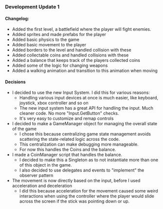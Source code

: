 ﻿### Development Update 1

#### Changelog:

- Added the first level, a battlefield where the player will fight enemies.
- Added sprites and made prefabs for the player
- Added basic physics to the game
- Added basic movement to the player
- Added borders to the level and handled collision with these
- Added collectable coins and handled collisions with these
- Added a balance that keeps track of the players collected coins
- Added some of the logic for changing weapons
- Added a walking animation and transition to this animation when moving


#### Decisions

- I decided to use the new Input System. I did this for various reasons:
  - Handling various input devices at once is much easier, like keyboard, joystick, xbox controller and so on
  - The new input system has a great API for handling the input. Much cleaner code. No more "Input.GetButton" checks.
  - It's very easy to customize and remap controls
- I decided to make a GameManager object for managing the overall state of the game
    - I chose this because centralizing game state management avoids scattering the state-related logic across the code.
    - This centralization can make debugging more manageable.
    - For now this handles the Coins and the balance.
- I made a CoinManager script that handles the balance.
  - I decided to make this a Singleton as to not instantiate more than one of this object in the game.
  - I also decided to use delegates and events to "implement" the observer pattern
- The movement is now directly based on the input, before I used acceleration and deceleration
  - I did this because acceleration for the movement caused some weird interactions when using the controller where the player would slide across the screen if the stick was pointing down or up.